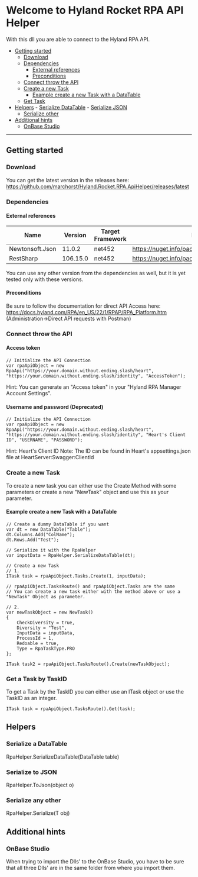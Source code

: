# Welcome to Hyland Rocket RPA API Helper
With this dll you are able to connect to the Hyland RPA API.
- [Getting started](#gettingstarted)
    - [Download](#download)
    - [Dependencies](#dependencies)
        - [External references](#externalrefs)
        - [Preconditions](#preconditions)
    - [Connect throw the API](#connect)
    - [Create a new Task](#createtask)
        - [Example create a new Task with a DataTable](#createtaskdatatable)
    - [Get Task](#gettask)
- [Helpers](#helpers)
        - [Serialize DataTable](#serializedt)
        - [Serialize JSON](#serializejson)
    - [Serialize other](#serializeother)
- [Additional hints](#additional)
    - [OnBase Studio](#additionalstudio)

---
<a name="gettingstarted"></a>
## Getting started
<a name="download"></a>
### Download
You can get the latest version in the releases here:\
https://github.com/marchorst/Hyland.Rocket.RPA.ApiHelper/releases/latest
<a name="dependencies"></a>
### Dependencies
<a name="externalrefs"></a>
#### External references
| Name | Version | Target Framework | Download
|--|--|--|--|
| Newtonsoft.Json | 11.0.2 | net452 |https://nuget.info/packages/Newtonsoft.Json/11.0.2 |
| RestSharp | 106.15.0 | net452 | https://nuget.info/packages/RestSharp/106.15.0 |

You can use any other version from the dependencies as well, but it is yet tested only with these versions.
<a name="preconditions"></a>
#### Preconditions
Be sure to follow the documentation for direct API Access here:\
https://docs.hyland.com/RPA/en_US/22/1/RPAP/RPA_Platform.htm \
(Administration->Direct API requests with Postman)
<a name="connect"></a>
### Connect throw the API
#### Access token
```
// Initialize the API Connection
var rpaApiObject = new RpaApi("https://your.domain.without.ending.slash/heart", "https://your.domain.without.ending.slash/identity", "AccessToken");
```
Hint: You can generate an "Access token" in your "Hyland RPA Manager Account Settings".
#### Username and password (Deprecated)
```
// Initialize the API Connection
var rpaApiObject = new RpaApi("https://your.domain.without.ending.slash/heart", "https://your.domain.without.ending.slash/identity", "Heart's Client ID", "USERNAME", "PASSWORD");
```
Hint: Heart's Client ID Note: The ID can be found in Heart's appsettings.json file at HeartServer:Swagger:ClientId
<a name="createtask"></a>
### Create a new Task
To create a new task you can either use the Create Method with some parameters or create a new "NewTask" object and use this as your parameter.
<a name="createtaskdatatable"></a>
#### Example create a new Task with a DataTable
    // Create a dummy DataTable if you want
    var dt = new DataTable("Table");
    dt.Columns.Add("ColName");
    dt.Rows.Add("Test");
    
    // Serialize it with the RpaHelper
    var inputData = RpaHelper.SerializeDataTable(dt);
    
    // Create a new Task
    // 1.
    ITask task = rpaApiObject.Tasks.Create(1, inputData);
    
    // rpaApiObject.TasksRoute() and rpaApiObject.Tasks are the same
    // You can create a new task either with the method above or use a "NewTask" Object as parameter.
    
    // 2.
	var newTaskObject = new NewTask()
	{
		CheckDiversity = true,
		Diversity = "Test",
		InputData = inputData,
		ProcessId = 1,
		Redoable = true,
		Type = RpaTaskType.PRO
	};
    
    ITask task2 = rpaApiObject.TasksRoute().Create(newTaskObject);
<a name="gettask"></a>    
### Get a Task by TaskID
To get a Task by the TaskID you can either use an ITask object or use the TaskID as an integer.

    ITask task = rpaApiObject.TasksRoute().Get(task);
<a name="helpers"></a>
## Helpers
<a name="serializedt"></a>
### Serialize a DataTable
RpaHelper.SerializeDataTable(DataTable table)
<a name="serializejson"></a>
### Serialize to JSON
RpaHelper.ToJson(object o)
<a name="serializeother"></a>
### Serialize any other
RpaHelper.Serialize<T>(T obj)
<a name="additional"></a>
## Additional hints
<a name="additionalstudio"></a>
### OnBase Studio
When trying to import the Dlls' to the OnBase Studio, you have to be sure that all three Dlls' are in the same folder from where you import them.
